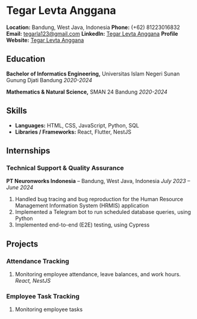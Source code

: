 # Tegar Levta Anggana

**Location:** Bandung, West Java, Indonesia
**Phone:** (+62) 81223016832
**Email:** tegarla123@gmail.com
**LinkedIn:** [Tegar Levta Anggana](https://www.linkedin.com/in/tegar-levta-anggana-a616b1203)
**Profile Website:** [Tegar Levta Anggana](https://gar-portfolio.vercel.app)

## Education

**Bachelor of Informatics Engineering,** Universitas Islam Negeri Sunan Gunung Djati Bandung
*2020-2024*

**Mathematics & Natural Science,** SMAN 24 Bandung
*2020-2024*

## Skills
- **Languages:** HTML, CSS, JavaScript, Python, SQL
- **Libraries / Frameworks:** React, Flutter, NestJS

## Internships

### Technical Support & Quality Assurance
**PT Neuronworks Indonesia** – Bandung, West Java, Indonesia
*July 2023 – June 2024*

1. Handled bug tracing and bug reproduction for the Human Resource Management Information System (HRMIS) application
1. Implemented a Telegram bot to run scheduled database queries, using Python
1. Implemented end-to-end (E2E) testing, using Cypress 

## Projects

### Attendance Tracking
1. Monitoring employee attendance, leave balances, and work hours.
*React, NestJS*

### Employee Task Tracking
1. Monitoring employee tasks